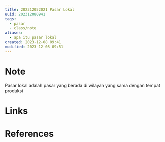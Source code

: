```yaml
---
title: 202312052021 Pasar Lokal
uuid: 202312080941
tags:
  - pasar
  - class/note
aliases:
  - apa itu pasar lokal
created: 2023-12-08 09:41
modified: 2023-12-08 09:51
---
```


# Note

Pasar lokal adalah pasar yang berada di wilayah yang sama dengan tempat produksi

# Links

# References
